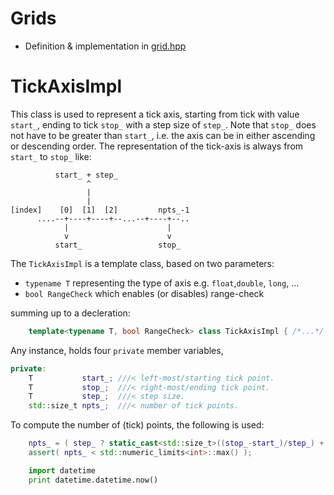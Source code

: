 # Grids

* Definition & implementation in [grid.hpp](../src/antenna.hpp)

# TickAxisImpl

This class is used to represent a tick axis, starting from tick with value `start_`, ending to tick `stop_` with a step size of `step_`. Note that `stop_` does not have to be greater than `start_`, i.e. the axis can be in either ascending or descending order. The representation of the tick-axis is always from `start_` to `stop_` like:

```
          start_ + step_
                 ^
                 | 
                 |
[index]    [0]  [1]  [2]         npts_-1
      ....--+----+----+--...--+----+--..
            |                      |
            v                      v
          start_                 stop_

```

The `TickAxisImpl` is a template class, based on two parameters:

* `typename T` representing the type of axis e.g. `float`,`double`, `long`, ...
* `bool RangeCheck` which enables (or disables) range-check

summing up to a decleration:

```cpp
    template<typename T, bool RangeCheck> class TickAxisImpl { /*...*/ };
```

Any instance, holds four `private` member variables, 

```cpp
private:
    T           start_; ///< left-most/starting tick point.
    T           stop_;  ///< right-most/ending tick point.
    T           step_;  ///< step size.
    std::size_t npts_;  ///< number of tick points.
```

To compute the number of (tick) points, the following is used:

```cpp
    npts_ = ( step_ ? static_cast<std::size_t>((stop_-start_)/step_) + 1 : 0 );
    assert( npts_ < std::numeric_limits<int>::max() );
```

```python
    import datetime
    print datetime.datetime.now()
```
